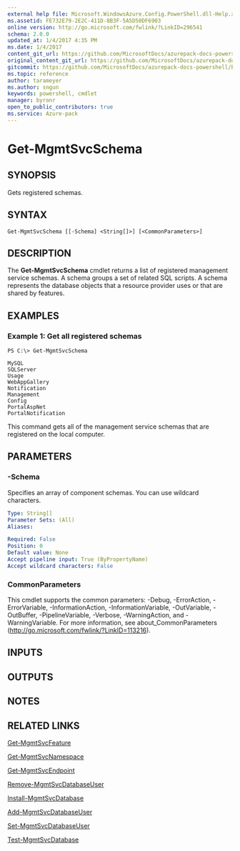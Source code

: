 ```yaml
---
external help file: Microsoft.WindowsAzure.Config.PowerShell.dll-Help.xml
ms.assetid: FE732E79-2E2C-411D-8B3F-5A5D50DF6903
online version: http://go.microsoft.com/fwlink/?LinkID=296541
schema: 2.0.0
updated_at: 1/4/2017 4:35 PM
ms.date: 1/4/2017
content_git_url: https://github.com/MicrosoftDocs/azurepack-docs-powershell/blob/master/AzurePack-cmdlets/Configuration/v1.0/Get-MgmtSvcSchema.md
original_content_git_url: https://github.com/MicrosoftDocs/azurepack-docs-powershell/blob/master/AzurePack-cmdlets/Configuration/v1.0/Get-MgmtSvcSchema.md
gitcommit: https://github.com/MicrosoftDocs/azurepack-docs-powershell/blob/676435fba79c23d58e9141828e751b939d2694b8/AzurePack-cmdlets/Configuration/v1.0/Get-MgmtSvcSchema.md
ms.topic: reference
author: tarameyer
ms.author: sngun
keywords: powershell, cmdlet
manager: byronr
open_to_public_contributors: true
ms.service: Azure-pack
---
```


# Get-MgmtSvcSchema

## SYNOPSIS
Gets registered schemas.

## SYNTAX

```
Get-MgmtSvcSchema [[-Schema] <String[]>] [<CommonParameters>]
```

## DESCRIPTION
The **Get-MgmtSvcSchema** cmdlet returns a list of registered management service schemas.
A schema groups a set of related SQL scripts.
A schema represents the database objects that a resource provider uses or that are shared by features.

## EXAMPLES

### Example 1: Get all registered schemas
```
PS C:\> Get-MgmtSvcSchema

MySQL
SQLServer
Usage
WebAppGallery
Notification
Management
Config
PortalAspNet
PortalNotification
```

This command gets all of the management service schemas that are registered on the local computer.

## PARAMETERS

### -Schema
Specifies an array of component schemas.
You can use wildcard characters.

```yaml
Type: String[]
Parameter Sets: (All)
Aliases: 

Required: False
Position: 0
Default value: None
Accept pipeline input: True (ByPropertyName)
Accept wildcard characters: False
```

### CommonParameters
This cmdlet supports the common parameters: -Debug, -ErrorAction, -ErrorVariable, -InformationAction, -InformationVariable, -OutVariable, -OutBuffer, -PipelineVariable, -Verbose, -WarningAction, and -WarningVariable. For more information, see about_CommonParameters (http://go.microsoft.com/fwlink/?LinkID=113216).

## INPUTS

## OUTPUTS

## NOTES

## RELATED LINKS

[Get-MgmtSvcFeature](xref:Configuration/v1.0/Get-MgmtSvcFeature.md)

[Get-MgmtSvcNamespace](xref:Configuration/v1.0/Get-MgmtSvcNamespace.md)

[Get-MgmtSvcEndpoint](xref:Configuration/v1.0/Get-MgmtSvcEndpoint.md)

[Remove-MgmtSvcDatabaseUser](xref:Configuration/v1.0/Remove-MgmtSvcDatabaseUser.md)

[Install-MgmtSvcDatabase](xref:Configuration/v1.0/Install-MgmtSvcDatabase.md)

[Add-MgmtSvcDatabaseUser](xref:Configuration/v1.0/Add-MgmtSvcDatabaseUser.md)

[Set-MgmtSvcDatabaseUser](xref:Configuration/v1.0/Set-MgmtSvcDatabaseUser.md)

[Test-MgmtSvcDatabase](xref:Configuration/v1.0/Test-MgmtSvcDatabase.md)


